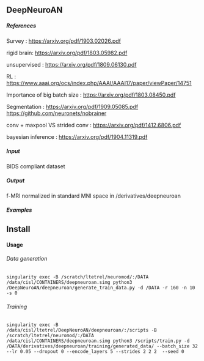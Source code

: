## DeepNeuroAN

##### References

Survey : https://arxiv.org/pdf/1903.02026.pdf

rigid brain: https://arxiv.org/pdf/1803.05982.pdf

unsupervised : https://arxiv.org/pdf/1809.06130.pdf

RL : https://www.aaai.org/ocs/index.php/AAAI/AAAI17/paper/viewPaper/14751

Importance of big batch size : https://arxiv.org/pdf/1803.08450.pdf

Segmentation : https://arxiv.org/pdf/1909.05085.pdf
https://github.com/neuronets/nobrainer

conv + maxpool VS strided conv : https://arxiv.org/pdf/1412.6806.pdf

bayesian inference : https://arxiv.org/pdf/1904.11319.pdf

##### Input

BIDS compliant dataset 

##### Output

f-MRI normalized in standard MNI space in /derivatives/deepneuroan

##### Examples

## Install

#### Usage

###### Data generation
```
singularity exec -B /scratch/ltetrel/neuromod/:/DATA /data/cisl/CONTAINERS/deepneuroan.simg python3 /DeepNeuroAN/deepneuroan/generate_train_data.py -d /DATA -r 160 -n 10  -s 0
```

###### Training
```
singularity exec -B /data/cisl/ltetrel/DeepNeuroAN/deepneuroan/:/scripts -B /scratch/ltetrel/neuromod/:/DATA /data/cisl/CONTAINERS/deepneuroan.simg python3 /scripts/train.py -d /DATA/derivatives/deepneuroan/training/generated_data/ --batch_size 32 --lr 0.05 --dropout 0 --encode_layers 5 --strides 2 2 2  --seed 0
```
